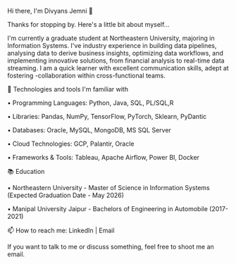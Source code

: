Hi there, I'm Divyans Jemni 👋

Thanks for stopping by. Here's a little bit about myself...

I'm currently a graduate student at Northeastern University, majoring in Information Systems. I've industry experience in building data pipelines, analysing data to derive business insights, optimizing data workflows, and implementing innovative solutions, from financial analysis to real-time data streaming. I am a quick learner with excellent communication skills, adept at fostering -collaboration within cross-functional teams.

🔧 Technologies and tools I'm familiar with

•	Programming Languages: Python, Java, SQL, PL/SQL,R

•	Libraries: Pandas, NumPy, TensorFlow, PyTorch, Sklearn, PyDantic

•	Databases: Oracle, MySQL, MongoDB, MS SQL Server

•	Cloud Technologies: GCP, Palantir, Oracle

•	Frameworks & Tools: Tableau, Apache Airflow, Power BI, Docker


📚 Education

  •	Northeastern University - Master of Science in Information Systems (Expected Graduation Date - May 2026)

  •	Manipal University Jaipur - Bachelors of Engineering in Automobile (2017-2021)

📫 How to reach me: LinkedIn | Email 

If you want to talk to me or discuss something, feel free to shoot me an email.
